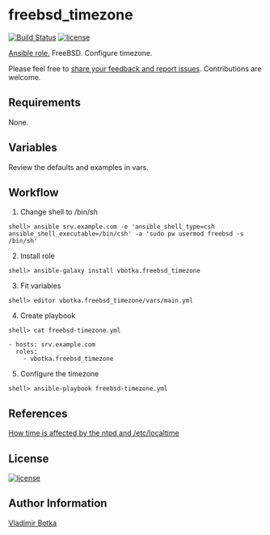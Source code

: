 # freebsd_timezone

[![Build Status](https://travis-ci.org/vbotka/ansible-freebsd-timezone.svg?branch=master)](https://travis-ci.org/vbotka/ansible-freebsd-timezone)
[![license](https://img.shields.io/badge/license-BSD-red.svg)](https://www.freebsd.org/doc/en/articles/bsdl-gpl/article.html)

[Ansible role.](https://galaxy.ansible.com/vbotka/freebsd_timezone/) FreeBSD. Configure timezone.

Please feel free to [share your feedback and report issues](https://github.com/vbotka/ansible-freebsd-timezone/issues). Contributions are welcome.


## Requirements

None.


## Variables

Review the defaults and examples in vars.


## Workflow

1) Change shell to /bin/sh

```
shell> ansible srv.example.com -e 'ansible_shell_type=csh ansible_shell_executable=/bin/csh' -a 'sudo pw usermod freebsd -s /bin/sh'
```

2) Install role

```
shell> ansible-galaxy install vbotka.freebsd_timezone
```

3) Fit variables

```
shell> editor vbotka.freebsd_timezone/vars/main.yml
```

4) Create playbook

```
shell> cat freebsd-timezone.yml

- hosts: srv.example.com
  roles:
    - vbotka.freebsd_timezone
```

5) Configure the timezone

```
shell> ansible-playbook freebsd-timezone.yml
```


## References

[How time is affected by the ntpd and /etc/localtime](http://serverfault.com/questions/303517/how-time-is-affected-by-the-ntpd-and-etc-localtime)


## License

[![license](https://img.shields.io/badge/license-BSD-red.svg)](https://www.freebsd.org/doc/en/articles/bsdl-gpl/article.html)


## Author Information

[Vladimir Botka](https://botka.link)
